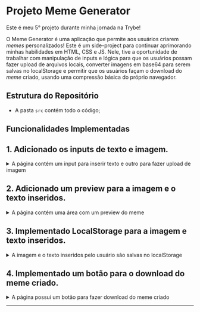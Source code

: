 # Projeto Meme Generator

Este é meu 5° projeto durante minha jornada na Trybe!

O Meme Generator é uma aplicação que permite aos usuários criarem *memes* personalizados! Este é um side-project para continuar aprimorando minhas habilidades em HTML, CSS e JS. Nele, tive a oportunidade de trabalhar com manipulação de inputs e lógica para que os usuários possam fazer upload de arquivos locais, converter imagens em base64 para serem salvas no localStorage e permitir que os usuários façam o download do *meme* criado, usando uma compressão básica do próprio navegador.

## Estrutura do Repositório

- A pasta `src` contém todo o código;

## Funcionalidades Implementadas

## 1. Adicionado os inputs de texto e imagem.

<details>
  <summary>A página contém um input para inserir texto e outro para fazer upload de imagem</summary><br/>

- Foi adicionado uma tag `h1` com o `id` `title`, possuindo o texto **Meme Generator**;
- O input de texto possui o `id` `text-input` e é limitado a 60 caracteres;
- O input de imagem possui o `id` `image-input`, é do tipo `file` e não aceita múltiplos arquivos;
- `image-input` só aceita arquivos do tipo imagens (.JPG .PNG .WEBP .GIFs);
- Foi definido um limite de 3MB para o tamanho da imagem que pode ser inserida;
- Caso seja inserido um arquivo do tipo errado ou maior que o tamanho aceito, uma mensagem de erro será exibida;
- Foi adicionado 3 parágrafos com informações auxiliares;

</details>

## 2. Adicionado um preview para a imagem e o texto inseridos.

<details>
  <summary>A página contém uma área com um preview do meme</summary><br/>

- O preview é um elemento div com o `id` `meme-preview`;
- O preview possui um elemento com `id` `meme-text` que corresponde ao texto inserido no input `text-input`;
- O preview possui um elemento com `id` `meme-image` que corresponde a imagem inserida no input `image-input`;
- A imagem está totalmente contida dentro do preview de visualização, ou seja, a imagem não ultrapassa o tamanho da div `meme-preview`;
- O texto está visível por cima da imagem dentro do preview, o tamanho da fonte é 30px e possui um sombra preta, de 5 pixels na horizontal, 5 pixels na vertical e um raio de desfoque de 5 pixels;

</details>

## 3. Implementado LocalStorage para a imagem e texto inseridos.

<details>
  <summary>A imagem e o texto inseridos pelo usuário são salvas no localStorage</summary><br/>

- O texto é salvo no localStorage com a chave `memeText`;
- A imagem é salva no localStorage com a chave `memeImage`;
- O localStorage só aceita `string`, então é necessário codificar a imagem em **base64**;

</details>

## 4. Implementado um botão para o download do meme criado.

<details>
  <summary>A página possui um botão para fazer download do meme criado</summary><br/>

- O botão possui o `id` `download-btn`, está abaixo do preview com o texto **Download Meme**;
- O meme criado tem dimensões *600x400* e o nome sempre é 'meme.jpg';
- A imagem inserida sempre fica centralizada, se a imagem não possuir as dimensões 600x400 o fundo é preenchido com a cor **branca**;
- O texto do meme tem uma fonte Arial, 40px, com uma sombra **preta** de 5 pixels na horizontal, 5 pixels na vertical e um raio de desfoque de 5 pixels;

</details>

---
